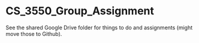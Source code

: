 # CS_3550_Group_Assignment

See the shared Google Drive folder for things to do and assignments (might move those to Github).
